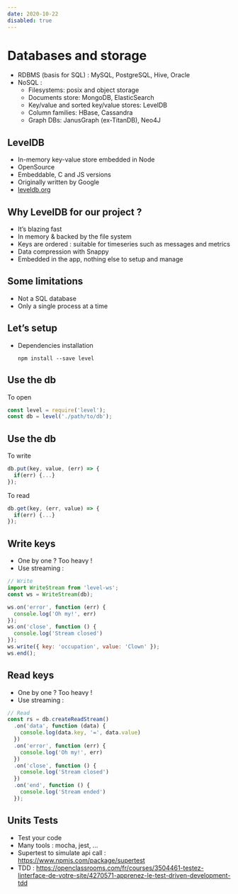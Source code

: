 ```yaml
---
date: 2020-10-22
disabled: true
---
```


# Databases and storage

* RDBMS (basis for SQL) : MySQL, PostgreSQL, Hive, Oracle
* NoSQL :
  * Filesystems: posix and object storage
  * Documents store: MongoDB, ElasticSearch
  * Key/value and sorted key/value stores: LevelDB
  * Column families: HBase, Cassandra
  * Graph DBs: JanusGraph (ex-TitanDB), Neo4J

## LevelDB

* In-memory key-value store embedded in Node
* OpenSource
* Embeddable, C and JS versions
* Originally written by Google
* [leveldb.org](http://leveldb.org)

## Why LevelDB for our project ?

* It’s blazing fast
* In memory & backed by the file system
* Keys are ordered : suitable for timeseries such as messages and metrics
* Data compression with Snappy
* Embedded in the app, nothing else to setup and manage

## Some limitations

* Not a SQL database
* Only a single process at a time

## Let’s setup

* Dependencies installation
  ```shell
  npm install --save level
  ```

## Use the db

To open

```javascript
const level = require('level');
const db = level('./path/to/db');
```

## Use the db

To write

```javascript
db.put(key, value, (err) => {
  if(err) {...}
});
```

To read

```javascript
db.get(key, (err, value) => {
  if(err) {...}
});
```

## Write keys

* One by one ? Too heavy !
* Use streaming :

```javascript
// Write
import WriteStream from 'level-ws';
const ws = WriteStream(db);

ws.on('error', function (err) {
  console.log('Oh my!', err)
});
ws.on('close', function () {
  console.log('Stream closed')
});
ws.write({ key: 'occupation', value: 'Clown' });
ws.end();
```

## Read keys

* One by one ? Too heavy !
* Use streaming :

```javascript
// Read
const rs = db.createReadStream()
  .on('data', function (data) {
    console.log(data.key, '=', data.value)
  })
  .on('error', function (err) {
    console.log('Oh my!', err)
  })
  .on('close', function () {
    console.log('Stream closed')
  })
  .on('end', function () {
    console.log('Stream ended')
  });
```

## Units Tests

* Test your code
* Many tools : mocha, jest, ...
* Supertest to simulate api call : https://www.npmjs.com/package/supertest
* TDD : https://openclassrooms.com/fr/courses/3504461-testez-linterface-de-votre-site/4270571-apprenez-le-test-driven-development-tdd
